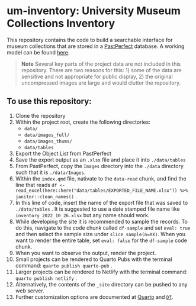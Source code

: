 # um-inventory: University Museum Collections Inventory

This repository contains the code to build a searchable interface for museum collections that are stored in a [PastPerfect](https://museumsoftware.com/) database. A working model can be found [here](https://univmuseum.nmsu.edu/pages/collections/inventory/).

> **Note** Several key parts of the project data are not included in this repository. There are two reasons for this: 1) some of the data are sensitive and not appropriate for public display, 2) the original uncompressed images are large and would clutter the repository.

## To use this repository:

1.  Clone the repository
2.  Within the project root, create the following directories:
    -   `data/`
    -   `data/images_full/`
    -   `data/images_thums/`
    -   `data/tables`
3.  Export the Object List from PastPerfect
4.  Save the export output as an `.xlsx` file and place it into `./data/tables`
5.  From PastPerfect, copy the `Images` directory into the `./data` directory such that it is `./data/Images`.
6.  Within the `index.qmd` file, nativate to the `data-read` chunk, and find the line that reads `df <- read_excel(here::here("data/tables/EXPORTED_FILE_NAME.xlsx")) %>% janitor::clean_names()` .
7.  In this line of code, insert the name of the export file that was saved to `./data/tables` . It is suggested to use a date stamped file name like `inventory_2022_10_26.xlsx` but any name should work.
8.  While developing the site it is recommended to sample the records. To do this, navigate to the code chunk called `df-sample` and set `eval: true` and then select the sample size under `slice_sample(n=XX)`. When you want to render the entire table, set `eval: false` for the `df-sample` code chunk.
9.  When you want to observe the output, render the project.
10. Small projects can be rendered to Quarto Pubs with the terminal command: `quarto publish quarto-pub` .
11. Larger projects can be rendered to Netlify with the terminal command: `quarto publish netlify` .
12. Alternatively, the contents of the `_site` directory can be pushed to any web server.
13. Further customization options are documented at [Quarto](https://quarto.org/) and [`DT`](https://rstudio.github.io/DT/).
